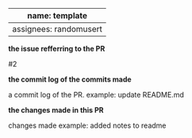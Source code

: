 
|name: template|
|---|
|assignees: randomusert|

**the issue refferring to the PR**

#2

**the commit log of the commits made**

 a commit log of the PR. example: update README.md

**the changes made in this PR**

changes made example: added notes to readme

